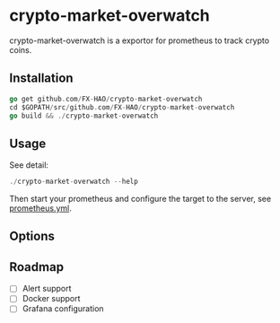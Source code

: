 # crypto-market-overwatch

crypto-market-overwatch is a exportor for prometheus to track crypto coins.

## Installation

```go
go get github.com/FX-HAO/crypto-market-overwatch
cd $GOPATH/src/github.com/FX-HAO/crypto-market-overwatch
go build && ./crypto-market-overwatch
```

## Usage

See detail: 

```go
./crypto-market-overwatch --help
```

Then start your prometheus and configure the target to the server, see [prometheus.yml](https://github.com/FX-HAO/crypto-market-overwatch/blob/master/prometheus/prometheus.yml).

## Options

## Roadmap

- [ ] Alert support
- [ ] Docker support
- [ ] Grafana configuration
